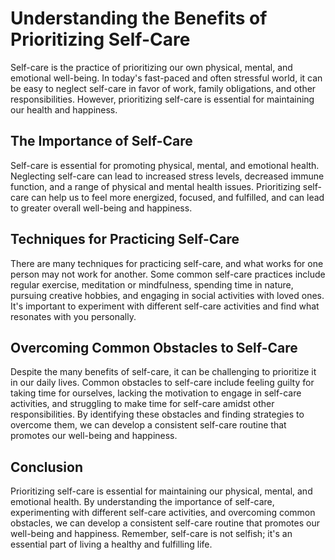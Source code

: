 Understanding the Benefits of Prioritizing Self-Care
=============================================================================

Self-care is the practice of prioritizing our own physical, mental, and emotional well-being. In today's fast-paced and often stressful world, it can be easy to neglect self-care in favor of work, family obligations, and other responsibilities. However, prioritizing self-care is essential for maintaining our health and happiness.

The Importance of Self-Care
---------------------------

Self-care is essential for promoting physical, mental, and emotional health. Neglecting self-care can lead to increased stress levels, decreased immune function, and a range of physical and mental health issues. Prioritizing self-care can help us to feel more energized, focused, and fulfilled, and can lead to greater overall well-being and happiness.

Techniques for Practicing Self-Care
-----------------------------------

There are many techniques for practicing self-care, and what works for one person may not work for another. Some common self-care practices include regular exercise, meditation or mindfulness, spending time in nature, pursuing creative hobbies, and engaging in social activities with loved ones. It's important to experiment with different self-care activities and find what resonates with you personally.

Overcoming Common Obstacles to Self-Care
----------------------------------------

Despite the many benefits of self-care, it can be challenging to prioritize it in our daily lives. Common obstacles to self-care include feeling guilty for taking time for ourselves, lacking the motivation to engage in self-care activities, and struggling to make time for self-care amidst other responsibilities. By identifying these obstacles and finding strategies to overcome them, we can develop a consistent self-care routine that promotes our well-being and happiness.

Conclusion
----------

Prioritizing self-care is essential for maintaining our physical, mental, and emotional health. By understanding the importance of self-care, experimenting with different self-care activities, and overcoming common obstacles, we can develop a consistent self-care routine that promotes our well-being and happiness. Remember, self-care is not selfish; it's an essential part of living a healthy and fulfilling life.

